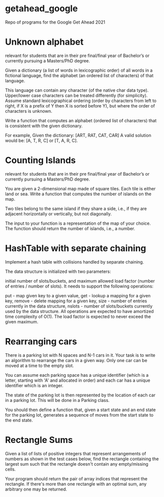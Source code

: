 # getahead_google
Repo of programs for the Google Get Ahead 2021

# Unknown alphabet
relevant for students that are in their pre final/final year of Bachelor’s or currently pursuing a Masters/PhD degree.

Given a dictionary (a list of words in lexicographic order) of all words in a fictional language, find the alphabet (an ordered list of characters) of that language.

This language can contain any character (of the native char data type). Upper/lower case characters can be treated differently (for simplicity). Assume standard lexicographical ordering (order by characters from left to right, if X is a prefix of Y then X is sorted before Y), but where the order of characters is unknown.

Write a function that computes an alphabet (ordered list of characters) that is consistent with the given dictionary.

For example,
Given the dictionary: [ART, RAT, CAT, CAR]
A valid solution would be: [A, T, R, C] or [T, A, R, C].

# Counting Islands
relevant for students that are in their pre final/final year of Bachelor’s or currently pursuing a Masters/PhD degree.

You are given a 2-dimensional map made of square tiles. Each tile is either land or sea. Write a function that computes the number of islands on the map.

Two tiles belong to the same island if they share a side, i.e., if they are adjacent horizontally or vertically, but not diagonally.

The input to your function is a representation of the map of your choice. The function should return the number of islands, i.e., a number.

# HashTable with separate chaining
Implement a hash table with collisions handled by separate chaining.

The data structure is initialized with two parameters:

initial number of slots/buckets, and
maximum allowed load factor (number of entries / number of slots).
It needs to support the following operations:

put - map given key to a given value,
get - lookup a mapping for a given key,
remove - delete mapping for a given key,
size - number of entries currently in the data structure,
nslots - number of slots/buckets currently used by the data structure.
All operations are expected to have amortized time complexity of O(1). The load factor is expected to never exceed the given maximum.

# Rearranging cars
There is a parking lot with N spaces and N-1 cars in it. Your task is to write an algorithm to rearrange the cars in a given way. Only one car can be moved at a time to the empty slot.

You can assume each parking space has a unique identifier (which is a letter, starting with 'A' and allocated in order) and each car has a unique identifier which is an integer.

The state of the parking lot is then represented by the location of each car in a parking lot. This will be done in a Parking class.

You should then define a function that, given a start state and an end state for the parking lot, generates a sequence of moves from the start state to the end state.

# Rectangle Sums
Given a list of lists of positive integers that represent arrangements of numbers as shown in the test cases below, find the rectangle containing the largest sum such that the rectangle doesn't contain any empty/missing cells.

Your program should return the pair of array indices that represent the rectangle. If there's more than one rectangle with an optimal sum, any arbitrary one may be returned.
